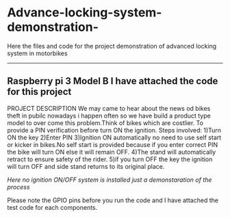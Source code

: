 # Advance-locking-system-demonstration-
Here the files and code for the project demonstration of advanced locking system in motorbikes

----------------------------------------
Raspberry pi 3 Model B
I have attached the code for this project
-----------------------------------------

PROJECT DESCRIPTION
  We may came to hear about the news od bikes theft in pubilc nowadays i happen often so we have build a product type model to over come this problem.Think of bikes which are costlier.
To provide a PIN verification before turn ON the ignition.
Steps involved:
 1)Turn ON the key
 2)Enter PIN
 3)Ignition ON automatically no need to use self start or kicker in bikes.No self start is provided because if you enter correct PIN the bike will turn ON else it will remain OFF.
 4)The stand will automatically retract to ensure safety of the rider.
 5)if you turn OFF the key the ignition will turn OFF and side stand returns to its original place.
 
 
*Here no ignition ON/OFF system is installed just a demonstaration of the process*
  


Please note the GPIO pins before you run the code and I have attached the test code for each components.


